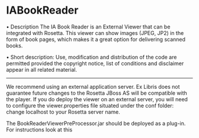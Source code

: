 IABookReader
============
• Description 
The IA Book Reader is an External Viewer that can be integrated with Rosetta.
This viewer can show images (JPEG, JP2) in the form of book pages, which makes it
a great option for delivering scanned books.

• Short description: Use, modification and distribution of the code are permitted provided the copyright notice, list of conditions and disclaimer appear in all related material.

--------------------------------------------------------------------------------

We recommend using an external application server. Ex Libris does not guarantee future changes to the Rosetta JBoss AS will be compatible with the player.
If you do deploy the viewer on an external server, you will need to configure the viewer.properties file situated under the conf folder: change localhost to your Rosetta server name.

The BookReaderViewerPreProcessor.jar should be deployed as a plug-in. For instructions look at this 

